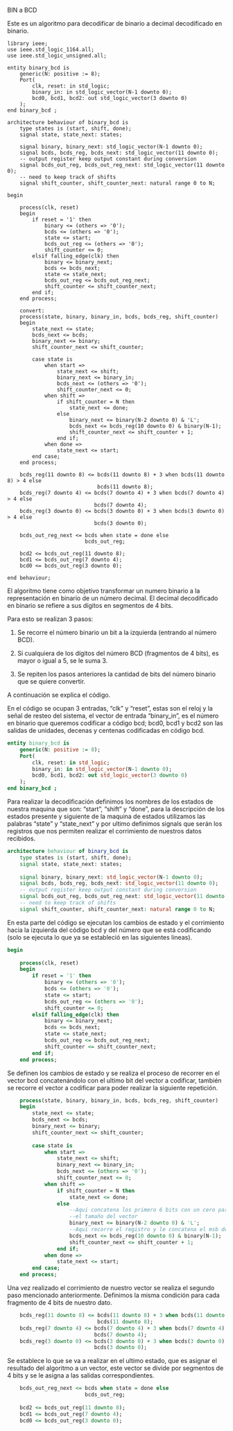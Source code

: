 BIN a BCD

Este es un algoritmo para decodificar de binario a decimal decodificado en binario.

```
library ieee;
use ieee.std_logic_1164.all;
use ieee.std_logic_unsigned.all;
 
entity binary_bcd is
    generic(N: positive := 8);
    Port(
        clk, reset: in std_logic;
        binary_in: in std_logic_vector(N-1 downto 0);
        bcd0, bcd1, bcd2: out std_logic_vector(3 downto 0)
    );
end binary_bcd ;
 
architecture behaviour of binary_bcd is
    type states is (start, shift, done);
    signal state, state_next: states;
 
    signal binary, binary_next: std_logic_vector(N-1 downto 0);
    signal bcds, bcds_reg, bcds_next: std_logic_vector(11 downto 0);
    -- output register keep output constant during conversion
    signal bcds_out_reg, bcds_out_reg_next: std_logic_vector(11 downto 0);
    -- need to keep track of shifts
    signal shift_counter, shift_counter_next: natural range 0 to N;

begin
 
    process(clk, reset)
    begin
        if reset = '1' then
            binary <= (others => '0');
            bcds <= (others => '0');
            state <= start;
            bcds_out_reg <= (others => '0');
            shift_counter <= 0;
        elsif falling_edge(clk) then
            binary <= binary_next;
            bcds <= bcds_next;
            state <= state_next;
            bcds_out_reg <= bcds_out_reg_next;
            shift_counter <= shift_counter_next;
        end if;
    end process;
 
    convert:
    process(state, binary, binary_in, bcds, bcds_reg, shift_counter)
    begin
        state_next <= state;
        bcds_next <= bcds;
        binary_next <= binary;
        shift_counter_next <= shift_counter;
 
        case state is
            when start =>
                state_next <= shift;
                binary_next <= binary_in;
                bcds_next <= (others => '0');
                shift_counter_next <= 0;
            when shift =>
                if shift_counter = N then
                    state_next <= done;
                else
                    binary_next <= binary(N-2 downto 0) & 'L';
                    bcds_next <= bcds_reg(10 downto 0) & binary(N-1);
                    shift_counter_next <= shift_counter + 1;
                end if;
            when done =>
                state_next <= start;
        end case;
    end process;
 
    bcds_reg(11 downto 8) <= bcds(11 downto 8) + 3 when bcds(11 downto 8) > 4 else
                             bcds(11 downto 8);
    bcds_reg(7 downto 4) <= bcds(7 downto 4) + 3 when bcds(7 downto 4) > 4 else
                            bcds(7 downto 4);
    bcds_reg(3 downto 0) <= bcds(3 downto 0) + 3 when bcds(3 downto 0) > 4 else
                            bcds(3 downto 0);
 
    bcds_out_reg_next <= bcds when state = done else
                         bcds_out_reg;
 
    bcd2 <= bcds_out_reg(11 downto 8);
    bcd1 <= bcds_out_reg(7 downto 4);
    bcd0 <= bcds_out_reg(3 downto 0);
    
end behaviour;
```

El algoritmo tiene como objetivo transformar un numero binario a la
representación en binario de un número decimal. El decimal decodificado
en binario se refiere a sus dígitos en segmentos de 4 bits.

Para esto se realizan 3 pasos:

1.  Se recorre el número binario un bit a la izquierda (entrando al
    número BCD).

2.  Si cualquiera de los dígitos del número BCD (fragmentos de 4 bits),
    es mayor o igual a 5, se le suma 3.

3.  Se repiten los pasos anteriores la cantidad de bits del número
    binario que se quiere convertir.

A continuación se explica el código.

En el código se ocupan 3 entradas, “clk” y “reset”, estas son el reloj y
la señal de resteo del sistema, el vector de entrada “binary\_in”, es el
número en binario que queremos codificar a código bcd; bcd0, bcd1 y bcd2
son las salidas de unidades, decenas y centenas codificadas en código
bcd.

``` {.vhdl frame="single" framesep="10pt"}
entity binary_bcd is
    generic(N: positive := 8);
    Port(
        clk, reset: in std_logic;
        binary_in: in std_logic_vector(N-1 downto 0);
        bcd0, bcd1, bcd2: out std_logic_vector(3 downto 0)
    );
end binary_bcd ;
```

Para realizar la decodificación definimos los nombres de los estados de
nuestra maquina que son: “start”, “shift” y “done”, para la descripción
de los estados presente y siguiente de la maquina de estados utilizamos
las palabras “state” y “state\_next” y por ultimo definimos signals que
serán los registros que nos permiten realizar el corrimiento de nuestros
datos recibidos.

``` {.vhdl frame="single" framesep="10pt"}
architecture behaviour of binary_bcd is
    type states is (start, shift, done);
    signal state, state_next: states;
 
    signal binary, binary_next: std_logic_vector(N-1 downto 0);
    signal bcds, bcds_reg, bcds_next: std_logic_vector(11 downto 0);
    -- output register keep output constant during conversion
    signal bcds_out_reg, bcds_out_reg_next: std_logic_vector(11 downto 0);
    -- need to keep track of shifts
    signal shift_counter, shift_counter_next: natural range 0 to N;
```

En esta parte del código se ejecutan los cambios de estado y el
corrimiento hacia la izquierda del código bcd y del número que se está
codificando (solo se ejecuta lo que ya se estableció en las siguientes
lineas).

``` {.vhdl frame="single" framesep="10pt"}
begin
 
    process(clk, reset)
    begin
        if reset = '1' then
            binary <= (others => '0');
            bcds <= (others => '0');
            state <= start;
            bcds_out_reg <= (others => '0');
            shift_counter <= 0;
        elsif falling_edge(clk) then
            binary <= binary_next;
            bcds <= bcds_next;
            state <= state_next;
            bcds_out_reg <= bcds_out_reg_next;
            shift_counter <= shift_counter_next;
        end if;
    end process;
```

Se definen los cambios de estado y se realiza el proceso de recorrer en
el vector bcd concatenándolo con el ultimo bit del vector a codificar,
también se recorre el vector a codificar para poder realizar la
siguiente repetición.

``` {.vhdl frame="single" framesep="10pt"}
    process(state, binary, binary_in, bcds, bcds_reg, shift_counter)
    begin
        state_next <= state;
        bcds_next <= bcds;
        binary_next <= binary;
        shift_counter_next <= shift_counter;
 
        case state is
            when start =>
                state_next <= shift;
                binary_next <= binary_in;
                bcds_next <= (others => '0');
                shift_counter_next <= 0;
            when shift =>
                if shift_counter = N then
                    state_next <= done;
                else
                    --Aqui concatena los primero 6 bits con un cero para completar
                    --el tamaño del vector
                    binary_next <= binary(N-2 downto 0) & 'L';
                    --Aqui recorre el registro y le concatena el msb de la entrada
                    bcds_next <= bcds_reg(10 downto 0) & binary(N-1);
                    shift_counter_next <= shift_counter + 1;
                end if;
            when done =>
                state_next <= start;
        end case;
    end process;
```

Una vez realizado el corrimiento de nuestro vector se realiza el segundo
paso mencionado anteriormente. Definimos la misma condición para cada
fragmento de 4 bits de nuestro dato.

``` {.vhdl frame="single" framesep="10pt"}
    bcds_reg(11 downto 8) <= bcds(11 downto 8) + 3 when bcds(11 downto 8) > 4 else
                             bcds(11 downto 8);
    bcds_reg(7 downto 4) <= bcds(7 downto 4) + 3 when bcds(7 downto 4) > 4 else
                            bcds(7 downto 4);
    bcds_reg(3 downto 0) <= bcds(3 downto 0) + 3 when bcds(3 downto 0) > 4 else
                            bcds(3 downto 0);
```

Se establece lo que se va a realizar en el ultimo estado, que es asignar
el resultado del algoritmo a un vector, este vector se divide por
segmentos de 4 bits y se le asigna a las salidas correspondientes.

``` {.vhdl frame="single" framesep="10pt"}
    bcds_out_reg_next <= bcds when state = done else
                         bcds_out_reg;
 
    bcd2 <= bcds_out_reg(11 downto 8);
    bcd1 <= bcds_out_reg(7 downto 4);
    bcd0 <= bcds_out_reg(3 downto 0);
```
